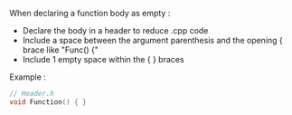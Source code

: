When declaring a function body as empty :
- Declare the body in a header to reduce .cpp code
- Include a space between the argument parenthesis and the opening { brace like "Func() {"
- Include 1 empty space within the { } braces

Example :
``` cpp
// Header.h
void Function() { }
```